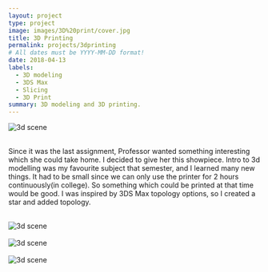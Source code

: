 ```yaml
---
layout: project
type: project
image: images/3D%20print/cover.jpg
title: 3D Printing
permalink: projects/3dprinting
# All dates must be YYYY-MM-DD format!
date: 2018-04-13
labels:
  - 3D modeling
  - 3DS Max
  - Slicing
  - 3D Print
summary: 3D modeling and 3D printing.
---
```


<section class="container">
  <div class="row">
    <img src="https://aryan1107.github.io/folio/images/3D%20print/cover.jpg" style="max-width:700px;" class="rounded img-fluid mx-auto d-block" alt="3d scene">
  </div>
</section>
<br>

<section class="container" style="max-width:700px;">
  <div class="row">
    <p>Since it was the last assignment, Professor wanted something interesting which she could take home. I decided to give her this showpiece. Intro to 3d modelling was my favourite subject that semester, and I learned many new things. It had to be small since we can only use the printer for 2 hours continuously(in college). So something which could be printed at that time would be good. I was inspired by 3DS Max topology options, so I created a star and added topology.
    </p>
  </div>
</section>
<br>
<section class="container">
  <div class="row">
    <img src="https://aryan1107.github.io/folio/images/3D%20print/3.png" style="max-width:700px;" class="rounded img-fluid mx-auto d-block" alt="3d scene">
  </div>
</section>
<br>
<section class="container">
  <div class="row">
    <img src="https://aryan1107.github.io/folio/images/3D%20print/2.jpg" style="max-width:700px;" class="rounded img-fluid mx-auto d-block" alt="3d scene">
  </div>
</section>
<br>
<section class="container">
  <div class="row">
    <img src="https://aryan1107.github.io/folio/images/3D%20print/1.jpg" style="max-width:700px;" class="rounded img-fluid mx-auto d-block" alt="3d scene">
  </div>
</section>
<br>


